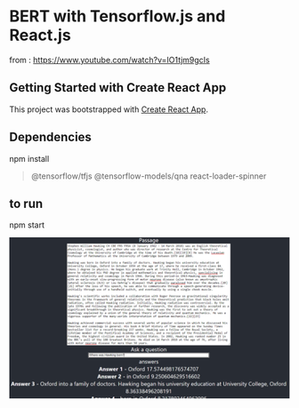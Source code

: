 # BERT with Tensorflow.js and React.js

from : https://www.youtube.com/watch?v=IO1tjm9gcIs

## Getting Started with Create React App

This project was bootstrapped with [Create React App](https://github.com/facebook/create-react-app).

## Dependencies

npm install 
> @tensorflow/tfjs 
> @tensorflow-models/qna 
> react-loader-spinner

## to run

npm start

![](result.png)


